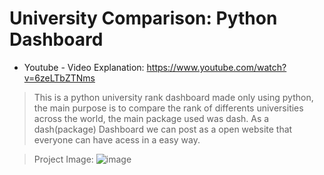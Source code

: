 # University Comparison: Python Dashboard

* Youtube - Video Explanation: https://www.youtube.com/watch?v=6zeLTbZTNms

> This is a python university rank dashboard made only using python, the main purpose is to compare the rank of differents universities across the world, the main package used was dash. 
As a dash(package) Dashboard we can post as a open website that everyone can have acess in a easy way.

> Project Image: ![image](https://github.com/GuiRodrigues04/University-comparison/assets/130508640/4361d3a8-22ae-445d-be24-a45b50bb12bb)
